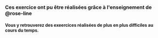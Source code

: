 ### Ces exercice ont pu être réalisées grâce à l'enseignement de @rose-line
#### Vous y retrouverez des exeercices réalisées de plus en plus difficiles au cours du temps.
